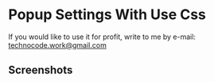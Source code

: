 # Popup Settings With Use Css
If you would like to use it for profit, write to me by e-mail: technocode.work@gmail.com

## Screenshots
[](https://github.com/Hubert109/Popup-Settings-With-Use-Css/blob/main/Popup%20Settings%20With%20Use%20Css/img/image%201)
